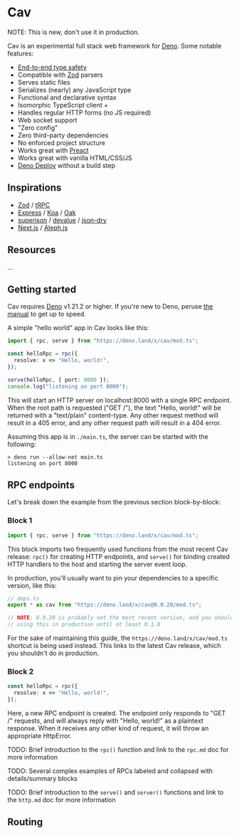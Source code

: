 # Cav

NOTE: This is new, don't use it in production.

Cav is an experimental full stack web framework for [Deno](https://deno.land).
Some notable features:

- [End-to-end type safety](https://colinhacks.com/essays/painless-typesafety)
- Compatible with [Zod](https://github.com/colinhacks/zod) parsers
- Serves static files
- Serializes (nearly) any JavaScript type
- Functional and declarative syntax
- Isomorphic TypeScript client +
- Handles regular HTTP forms (no JS required)
- Web socket support
- "Zero config"
- Zero third-party dependencies
- No enforced project structure
- Works great with [Preact](https://preactjs.com)
- Works great with vanilla HTML/CSS/JS
- [Deno Deploy](https://deno.com) without a build step

## Inspirations

- [Zod](https://github.com/colinhacks/zod) / [tRPC](https://trpc.io)
- [Express](https://expressjs.com/) / [Koa](https://koajs.com/) /
  [Oak](https://oakserver.github.io/oak/)
- [superjson](https://github.com/blitz-js/superjson) /
  [devalue](https://github.com/Rich-Harris/devalue) /
  [json-dry](https://github.com/11ways/json-dry)
- [Next.js](https://nextjs.org/) / [Aleph.js](https://alephjs.org/)

## Resources

...

## Getting started

Cav requires [Deno](https://deno.land) v1.21.2 or higher. If you're new to Deno, peruse [the manual](https://deno.land/manual/introduction) to get up to speed.

A simple "hello world" app in Cav looks like this:

```ts
import { rpc, serve } from "https://deno.land/x/cav/mod.ts";

const helloRpc = rpc({
  resolve: x => "Hello, world!",
});

serve(helloRpc, { port: 8000 });
console.log("listening on port 8000");
```

This will start an HTTP server on localhost:8000 with a single RPC endpoint.
When the root path is requested ("GET /"), the text "Hello, world!" will be
returned with a "text/plain" content-type. Any other request method will result
in a 405 error, and any other request path will result in a 404 error.

Assuming this app is in `./main.ts`, the server can be started with the following:

```
> deno run --allow-net main.ts
listening on port 8000
```

## RPC endpoints

Let's break down the example from the previous section block-by-block:

### Block 1

```ts
import { rpc, serve } from "https://deno.land/x/cav/mod.ts";
```

This block imports two frequently used functions from the most recent Cav
release: `rpc()` for creating HTTP endpoints, and `serve()` for binding created
HTTP handlers to the host and starting the server event loop.

In production, you'll usually want to pin your dependencies to a specific version, like this:

```ts
// deps.ts
export * as cav from "https://deno.land/x/cav@0.0.20/mod.ts";

// NOTE: 0.0.20 is probably not the most recent version, and you shouldn't be
// using this in production until at least 0.1.0
```

For the sake of maintaining this guide, the `https://deno.land/x/cav/mod.ts`
shortcut is being used instead. This links to the latest Cav release, which you
shouldn't do in production. 

### Block 2

```ts
const helloRpc = rpc({
  resolve: x => "Hello, world!",
});
```

Here, a new <span style="text-decoration-style:dash;" title="Remote procedure
call">RPC</span> endpoint is created. The endpoint only responds to "GET /"
requests, and will always reply with "Hello, world!" as a plaintext response.
When it receives any other kind of request, it will throw an appropriate
HttpError.

TODO: Brief introduction to the `rpc()` function and link to the `rpc.md` doc for more information

TODO: Several complex examples of RPCs labeled and collapsed with
details/summary blocks

TODO: Brief introduction to the `serve()` and `server()` functions and link to
the `http.md` doc for more information

## Routing

